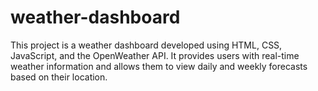 # weather-dashboard
 This project is a weather dashboard developed using HTML, CSS, JavaScript, and the OpenWeather API. It provides users with real-time weather information and allows them to view daily and weekly forecasts based on their location.
